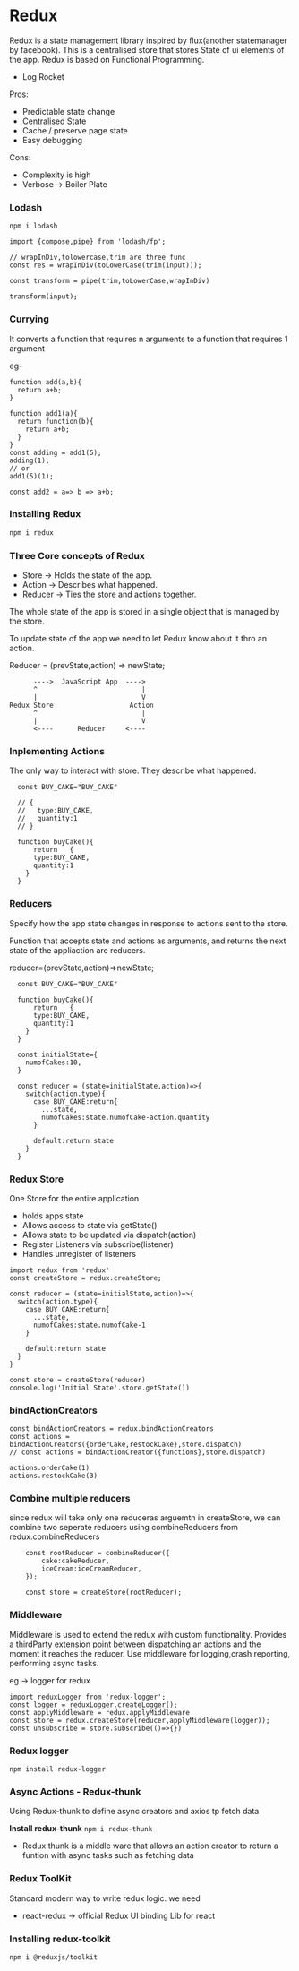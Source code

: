 # Redux
Redux is a state management library inspired by flux(another statemanager by facebook).
This is a centralised store that stores State of ui elements of the app. Redux is based on Functional Programming.

- Log Rocket

Pros: 
- Predictable state change
- Centralised State
- Cache / preserve page state
- Easy debugging

Cons:
- Complexity is high
- Verbose -> Boiler Plate

### Lodash
```
npm i lodash 
```

```JS
import {compose,pipe} from 'lodash/fp';

// wrapInDiv,tolowercase,trim are three func
const res = wrapInDiv(toLowerCase(trim(input)));

const transform = pipe(trim,toLowerCase,wrapInDiv)

transform(input);

```

### Currying
It converts a function that requires n arguments to a function that requires 1 argument

eg-
```JS
function add(a,b){
  return a+b;
}

function add1(a){
  return function(b){
    return a+b;
  }
}
const adding = add1(5);
adding(1);
// or
add1(5)(1);

const add2 = a=> b => a+b;

```

### Installing Redux
```bash
npm i redux
```

### Three Core concepts of Redux
- Store -> Holds the state of the app.
- Action -> Describes what happened.
- Reducer -> Ties the store and actions together.

The whole state of the app is stored in a single object that is managed by the store.

To update state of the app we need to let Redux know about it thro an action.

Reducer = (prevState,action) => newState;

          ---->  JavaScript App  ---->
          ^                          |
          |                          V
    Redux Store                   Action
          ^                          |
          |                          V
          <----      Reducer     <----

### Inplementing Actions
The only way to interact with store.
They describe what happened.
```JS
  const BUY_CAKE="BUY_CAKE"

  // {
  //   type:BUY_CAKE,
  //   quantity:1
  // }

  function buyCake(){
      return   {
      type:BUY_CAKE,
      quantity:1
    }
  }
```

### Reducers
Specify how the app state changes in response to actions sent to the store.

Function that accepts state and actions as arguments, and returns the next state of the appliaction are reducers.

reducer=(prevState,action)=>newState;

```JS
  const BUY_CAKE="BUY_CAKE"

  function buyCake(){
      return   {
      type:BUY_CAKE,
      quantity:1
    }
  }

  const initialState={
    numofCakes:10,
  }

  const reducer = (state=initialState,action)=>{
    switch(action.type){
      case BUY_CAKE:return{
        ...state,
        numofCakes:state.numofCake-action.quantity
      }

      default:return state
    }
  }
```

### Redux Store
One Store for the entire application
- holds apps state
- Allows access to state via getState()
- Allows state to be updated via dispatch(action)
- Register Listeners via subscribe(listener)
- Handles unregister of listeners 

```JS
import redux from 'redux'
const createStore = redux.createStore;

const reducer = (state=initialState,action)=>{
  switch(action.type){
    case BUY_CAKE:return{
      ...state,
      numofCakes:state.numofCake-1
    }

    default:return state
  }
}

const store = createStore(reducer)
console.log('Initial State'.store.getState())
```

### bindActionCreators
```JS
const bindActionCreators = redux.bindActionCreators
const actions = bindActionCreators({orderCake,restockCake},store.dispatch)
// const actions = bindActionCreator({functions},store.dispatch)

actions.orderCake(1)
actions.restockCake(3)
```

### Combine multiple reducers
since redux will take only one reduceras arguemtn in createStore, we can combine two seperate reducers using combineReducers from redux.combineReducers
```JS
    const rootReducer = combineReducer({
        cake:cakeReducer,
        iceCream:iceCreamReducer,
    });

    const store = createStore(rootReducer);
```

### Middleware
Middleware is used to extend the redux with custom functionality.
Provides a thirdParty extension point between dispatching an actions and the moment it reaches the reducer.
Use middleware for logging,crash reporting, performing async tasks.

eg -> logger for redux

```JS
import reduxLogger from 'redux-logger';
const logger = reduxLogger.createLogger();
const applyMiddleware = redux.applyMiddleware
const store = redux.createStore(reducer,applyMiddleware(logger));
const unsubscribe = store.subscribe(()=>{})
```

### Redux logger
`npm install redux-logger`

### Async Actions - Redux-thunk
Using Redux-thunk to define async creators and axios tp fetch data

**Install redux-thunk**
`npm i redux-thunk`

- Redux thunk is a middle ware that allows an action creator to return a funtion with async tasks such as fetching data

### Redux ToolKit
Standard modern way to write redux logic.
we need
- react-redux -> official Redux UI binding Lib for react

### Installing redux-toolkit
`npm i @reduxjs/toolkit`